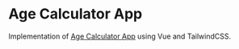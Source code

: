 # Age Calculator App
Implementation of [Age Calculator App](https://www.frontendmentor.io/challenges/age-calculator-app-dF9DFFpj-Q) using Vue and TailwindCSS.
